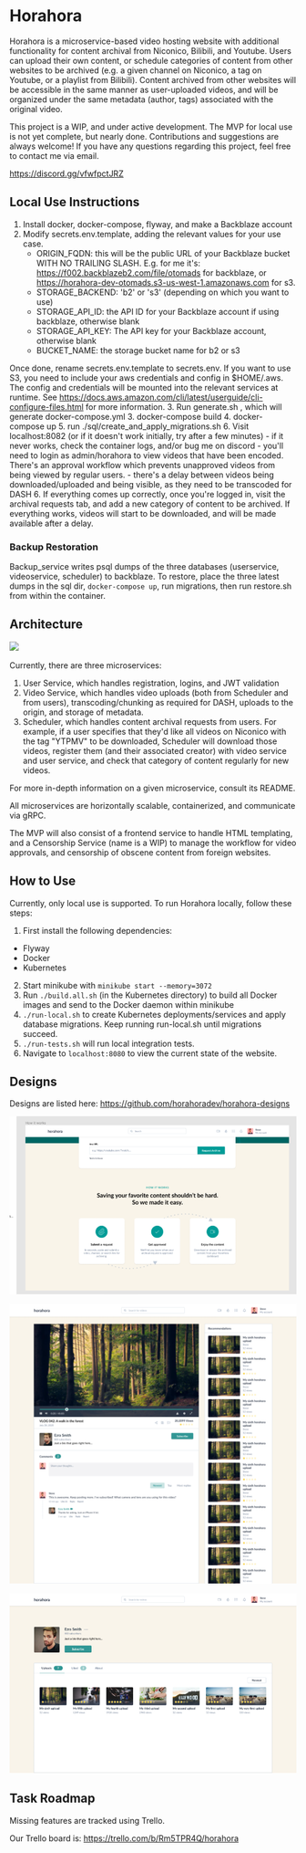 # Horahora
Horahora is a microservice-based video hosting website with additional functionality for content archival from Niconico, Bilibili, and Youtube. Users can upload their own content, or schedule categories of content from other websites to be archived (e.g. a given channel on Niconico, a tag on Youtube, or a playlist from Bilibili). Content archived from other websites will be accessible in the same manner as user-uploaded videos, and will be organized under the same metadata (author, tags) associated with the original video.

This project is a WIP, and under active development. The MVP for local use is not yet complete, but nearly done. Contributions and suggestions are always welcome! If you have any questions regarding this project, feel free to contact me via email.

https://discord.gg/vfwfpctJRZ

## Local Use Instructions

1. Install docker, docker-compose, flyway, and make a Backblaze account
2. Modify secrets.env.template, adding the relevant values for your use case.
    - ORIGIN_FQDN: this will be the public URL of your Backblaze bucket WITH NO TRAILING SLASH. E.g. for me it's: https://f002.backblazeb2.com/file/otomads for backblaze, or https://horahora-dev-otomads.s3-us-west-1.amazonaws.com for s3.
    - STORAGE_BACKEND: 'b2' or 's3' (depending on which you want to use)
    - STORAGE_API_ID: the API ID for your Backblaze account if using backblaze, otherwise blank
    - STORAGE_API_KEY: The API key for your Backblaze account, otherwise blank
    - BUCKET_NAME: the storage bucket name for b2 or s3

  Once done, rename secrets.env.template to secrets.env.
  If you want to use S3, you need to include your aws credentials and config in $HOME/.aws. The config and credentials will be mounted into the relevant services at runtime. See https://docs.aws.amazon.com/cli/latest/userguide/cli-configure-files.html for more information.
3. Run generate.sh , which will generate docker-compose.yml
3. docker-compose build
4. docker-compose up
5. run ./sql/create_and_apply_migrations.sh
6. Visit localhost:8082 (or if it doesn't work initially, try after a few minutes)
    - if it never works, check the container logs, and/or bug me on discord
    - you'll need to login as admin/horahora to view videos that have been encoded. There's an approval workflow which prevents unapproved videos from being viewed by regular users.
    - there's a delay between videos being downloaded/uploaded and being visible, as they need to be transcoded for DASH
6. If everything comes up correctly, once you're logged in, visit the archival requests tab, and add a new category of content to be archived. If everything works, videos will start to be downloaded, and will be made available after a delay.

### Backup Restoration
Backup_service writes psql dumps of the three databases (userservice, videoservice, scheduler) to backblaze. To restore, place the three latest dumps in the sql dir, `docker-compose up`, run migrations, then run restore.sh from within the container.

## Architecture
![](Architectural_Drawing.png)

Currently, there are three microservices:
1. User Service, which handles registration, logins, and JWT validation
2. Video Service, which handles video uploads (both from Scheduler and from users), transcoding/chunking as required for DASH, uploads to the origin, and storage of metadata.
3. Scheduler, which handles content archival requests from users. For example, if a user specifies that they'd like all videos on Niconico with the tag "YTPMV" to be downloaded, Scheduler will download those videos, register them (and their associated creator) with video service and user service, and check that category of content regularly for new videos.

For more in-depth information on a given microservice, consult its README.

All microservices are horizontally scalable, containerized, and communicate via gRPC.

The MVP will also consist of a frontend service to handle HTML templating, and a Censorship Service (name is a WIP) to manage the workflow for video approvals, and censorship of obscene content from foreign websites.  

## How to Use
Currently, only local use is supported.
To run Horahora locally, follow these steps:
1. First install the following dependencies:
  - Flyway
  - Docker
  - Kubernetes

2. Start minikube with `minikube start --memory=3072`
3. Run `./build.all.sh` (in the Kubernetes directory) to build all Docker images and send to the Docker daemon within minikube
4. `./run-local.sh` to create Kubernetes deployments/services and apply database migrations. Keep running run-local.sh until migrations succeed.
5. `./run-tests.sh` will run local integration tests.
6. Navigate to `localhost:8080` to view the current state of the website.

## Designs
Designs are listed here:
https://github.com/horahoradev/horahora-designs

![](https://github.com/horahoradev/horahora-designs/blob/master/archive.png?raw=true)

![](https://github.com/horahoradev/horahora-designs/blob/master/Video.png?raw=true)

![](https://github.com/horahoradev/horahora-designs/blob/master/Profile.png?raw=true)

## Task Roadmap
Missing features are tracked using Trello.

Our Trello board is:
https://trello.com/b/Rm5TPR4Q/horahora
